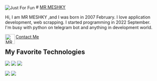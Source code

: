 <img align="center" src="https://user-images.githubusercontent.com/121286220/228952124-4a51bfe9-2ac4-43b9-9ca3-76a1f2640437.svg" alt= "Just For Fun">
# <a href="https://github.com/MR-MESHKY"> MR MESHKY </a>

Hi, I am MR MESHKY ,and I was born in 2007 February.
I love application development, web scrapping. I started programming in 2022 September.
I'm busy with python on telegram bot and anything in development 
world.

<a href="[https://t.me/MR_MESHKY](https://github.com/MR-MESHKY)">
	<img align="left" alt="MR-MESHKY | Telegram" width="32px" src="https://upload.wikimedia.org/wikipedia/commons/thumb/8/83/Telegram_2019_Logo.svg/1200px-Telegram_2019_Logo.svg.png" /> Contact Me
</a>
<br>

## My Favorite Technologies
![](https://img.shields.io/badge/OS-Linux-informational?style=flat&logo=linux&logoColor=white&color=informational)
![](https://img.shields.io/badge/Editor-VsCode-informational?style=flat&logo=visual-studio-code&logoColor=white&color=informational)
![](https://img.shields.io/badge/Code-Python-informational?style=flat&logo=python&logoColor=white&color=informational)

![](https://github-readme-stats.vercel.app/api/top-langs/?username=MR-MESHKY&count_private=true&layout=compact&theme=transparent)
![](https://github-readme-stats.vercel.app/api?username=MR-MESHKY&show_icons=true&count_private=true&theme=transparent)
